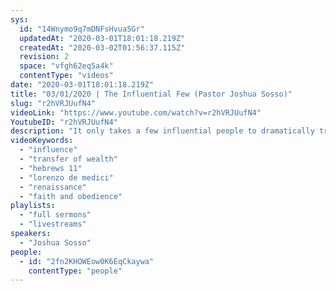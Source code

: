 ```yaml
---
sys:
  id: "14Wnymo9q7mDNFsHvua5Gr"
  updatedAt: "2020-03-01T18:01:18.219Z"
  createdAt: "2020-03-02T01:56:37.115Z"
  revision: 2
  space: "vfgh62eq5a4k"
  contentType: "videos"
date: "2020-03-01T18:01:18.219Z"
title: "03/01/2020 | The Influential Few (Pastor Joshua Sosso)"
slug: "r2hVRJUufN4"
videoLink: "https://www.youtube.com/watch?v=r2hVRJUufN4"
YoutubeID: "r2hVRJUufN4"
description: "It only takes a few influential people to dramatically transform a culture. God wants to be bring the Body of Christ to a place of prominence so that we can establish His will here on earth as it is in heaven. This sermon was delivered by Pastor Josh Sosso at Freedom Fellowship Church on March 1, 2020."
videoKeywords:
  - "influence"
  - "transfer of wealth"
  - "hebrews 11"
  - "lorenzo de medici"
  - "renaissance"
  - "faith and obedience"
playlists:
  - "full sermons"
  - "livestreams"
speakers:
  - "Joshua Sosso"
people:
  - id: "2fn2KHOWEow0K6EqCkaywa"
    contentType: "people"
---
```

